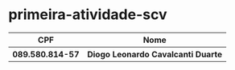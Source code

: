 # primeira-atividade-scv

<table>
  <tr>
    <th>CPF</th>
    <th>Nome</th>
  </tr>
  <tr>
    <th>089.580.814-57</th>
    <th>Diogo Leonardo Cavalcanti Duarte</th>
  </tr>
</table>
